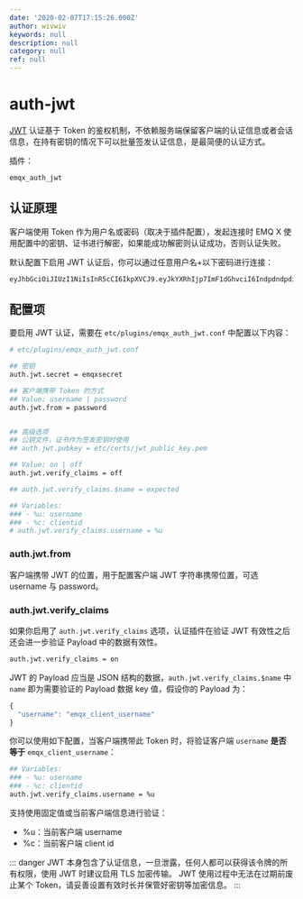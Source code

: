 ```yaml
---
date: '2020-02-07T17:15:26.000Z'
author: wivwiv
keywords: null
description: null
category: null
ref: null
---
```


# auth-jwt

[JWT](https://jwt.io/) 认证基于 Token 的鉴权机制，不依赖服务端保留客户端的认证信息或者会话信息，在持有密钥的情况下可以批量签发认证信息，是最简便的认证方式。

插件：

```bash
emqx_auth_jwt
```

## 认证原理

客户端使用 Token 作为用户名或密码（取决于插件配置），发起连接时 EMQ X 使用配置中的密钥、证书进行解密，如果能成功解密则认证成功，否则认证失败。

默认配置下启用 JWT 认证后，你可以通过任意用户名+以下密码进行连接：

```bash
eyJhbGciOiJIUzI1NiIsInR5cCI6IkpXVCJ9.eyJkYXRhIjp7ImF1dGhvciI6IndpdndpdiIsInNpdGUiOiJodHRwczovL3dpdndpdi5jb20ifSwiZXhwIjoxNTgyMjU1MzYwNjQyMDAwMCwiaWF0IjoxNTgyMjU1MzYwfQ.FdyAx2fYahm6h3g47m88ttyINzptzKy_speimyUcma4
```

## 配置项

要启用 JWT 认证，需要在 `etc/plugins/emqx_auth_jwt.conf` 中配置以下内容：

```bash
# etc/plugins/emqx_auth_jwt.conf

## 密钥
auth.jwt.secret = emqxsecret

## 客户端携带 Token 的方式
## Value: username | password
auth.jwt.from = password


## 高级选项
## 公钥文件，证书作为签发密钥时使用
## auth.jwt.pubkey = etc/certs/jwt_public_key.pem

## Value: on | off
auth.jwt.verify_claims = off

## auth.jwt.verify_claims.$name = expected

## Variables:
### - %u: username
### - %c: clientid
# auth.jwt.verify_claims.username = %u
```

### auth.jwt.from

客户端携带 JWT 的位置，用于配置客户端 JWT 字符串携带位置，可选 username 与 password。

### auth.jwt.verify\_claims

如果你启用了 `auth.jwt.verify_claims` 选项，认证插件在验证 JWT 有效性之后还会进一步验证 Payload 中的数据有效性。

```bash
auth.jwt.verify_claims = on
```

JWT 的 Payload 应当是 JSON 结构的数据，`auth.jwt.verify_claims.$name` 中 `name` 即为需要验证的 Payload 数据 key 值，假设你的 Payload 为：

```javascript
{
  "username": "emqx_client_username"
}
```

你可以使用如下配置，当客户端携带此 Token 时，将验证客户端 `username` **是否等于** `emqx_client_username`：

```bash
## Variables:
### - %u: username
### - %c: clientid
auth.jwt.verify_claims.username = %u
```

支持使用固定值或当前客户端信息进行验证：

* %u：当前客户端 username
* %c：当前客户端 client id

::: danger JWT 本身包含了认证信息，一旦泄露，任何人都可以获得该令牌的所有权限，使用 JWT 时建议启用 TLS 加密传输。 JWT 使用过程中无法在过期前废止某个 Token，请妥善设置有效时长并保管好密钥等加密信息。 :::

